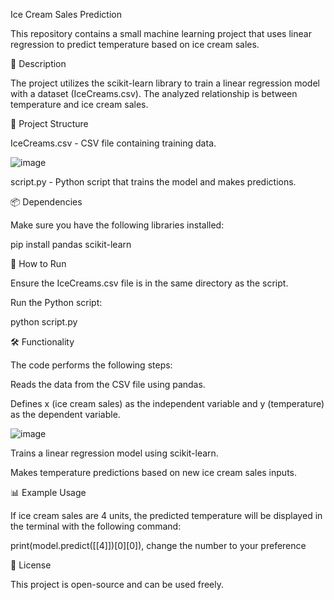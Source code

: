 Ice Cream Sales Prediction

This repository contains a small machine learning project that uses linear regression to predict temperature based on ice cream sales.

📌 Description

The project utilizes the scikit-learn library to train a linear regression model with a dataset (IceCreams.csv). The analyzed relationship is between temperature and ice cream sales.

📁 Project Structure

IceCreams.csv - CSV file containing training data.

![image](https://github.com/user-attachments/assets/754fbaa3-8147-4d75-84d5-00eb7e035884)


script.py - Python script that trains the model and makes predictions.

📦 Dependencies

Make sure you have the following libraries installed:

pip install pandas scikit-learn

🚀 How to Run

Ensure the IceCreams.csv file is in the same directory as the script.

Run the Python script:

python script.py

🛠 Functionality

The code performs the following steps:

Reads the data from the CSV file using pandas.

Defines x (ice cream sales) as the independent variable and y (temperature) as the dependent variable.

![image](https://github.com/user-attachments/assets/710fe927-3b1c-47b6-ba74-209380d16689)


Trains a linear regression model using scikit-learn.

Makes temperature predictions based on new ice cream sales inputs.

📊 Example Usage

If ice cream sales are 4 units, the predicted temperature will be displayed in the terminal with the following command:

print(model.predict([[4]])[0][0]), change the number to your preference

📜 License

This project is open-source and can be used freely.
